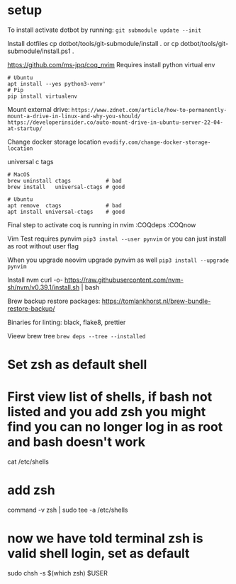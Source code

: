 # setup
To install activate dotbot by running:
`git submodule update --init`

Install dotfiles
cp dotbot/tools/git-submodule/install .
or
cp dotbot/tools/git-submodule/install.ps1 .

https://github.com/ms-jpq/coq_nvim
Requires install
python virtual env
```
# Ubuntu
apt install --yes python3-venv'
# Pip
pip install virtualenv
```

Mount external drive:
`https://www.zdnet.com/article/how-to-permanently-mount-a-drive-in-linux-and-why-you-should/`
`https://developerinsider.co/auto-mount-drive-in-ubuntu-server-22-04-at-startup/`

Change docker storage location
`evodify.com/change-docker-storage-location`

universal c tags
```
# MacOS
brew uninstall ctags           # bad
brew install   universal-ctags # good

# Ubuntu
apt remove  ctags              # bad
apt install universal-ctags    # good
```
Final step to activate coq is running in nvim
:COQdeps
:COQnow

Vim Test requires pynvim
`pip3 instal --user pynvim` or you can just install as root without user flag

When you upgrade neovim upgrade pynvim as well
`pip3 install --upgrade pynvim`

Install nvm
curl -o- https://raw.githubusercontent.com/nvm-sh/nvm/v0.39.1/install.sh | bash

Brew backup restore packages: https://tomlankhorst.nl/brew-bundle-restore-backup/

Binaries for linting:
black, flake8, prettier

Vieew brew tree
`brew deps --tree --installed`


# Set zsh as default shell
# First view list of shells, if bash not listed and you add zsh you might find you can no longer log in as root and bash doesn't work
cat /etc/shells

# add zsh
command -v zsh | sudo tee -a /etc/shells

# now we have told terminal zsh is valid shell login, set as default
sudo chsh -s $(which zsh) $USER

